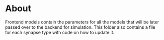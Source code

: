 # About
Frontend models contain the parameters for all the models that will be later passed over to the backend for simulation. This folder also contains a file for each synapse type with code on how to update it.